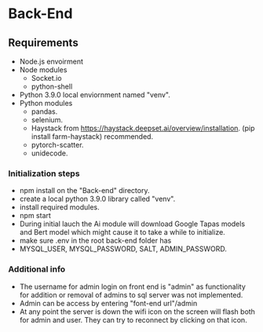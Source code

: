 # Back-End

## Requirements

- Node.js envoirment
- Node modules
    - Socket.io
    - python-shell
- Python 3.9.0 local enviornment named "venv".
- Python modules
    - pandas.
    - selenium.
    - Haystack from https://haystack.deepset.ai/overview/installation. (pip install farm-haystack) recommended.
    - pytorch-scatter.
    - unidecode.

### Initialization steps

- npm install on the "Back-end" directory.
- create a local python 3.9.0 library called "venv". 
- install required modules.
- npm start
- During initial lauch the Ai module will download Google Tapas models and Bert model which might cause it to take a while to initialize.
- make sure .env in the root back-end folder has
- MYSQL_USER, MYSQL_PASSWORD, SALT, ADMIN_PASSWORD.

### Additional info

- The username for admin login on front end is "admin" as functionality for addition or removal of admins to sql server was not implemented.
- Admin can be access by entering "font-end url"/admin
- At any point the server is down the wifi icon on the screen will flash both for admin and user. They can try to reconnect by clicking on that icon.
